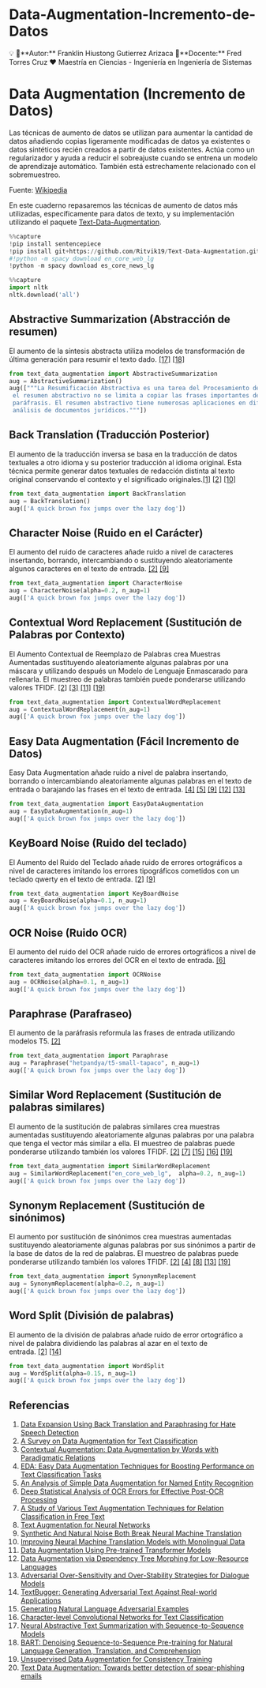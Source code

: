 # Data-Augmentation-Incremento-de-Datos
<aside>
💡 🔹**Autor:** Franklin Hiustong Gutierrez Arizaca
🔸**Docente:** Fred Torres Cruz
❤ Maestría en Ciencias - Ingeniería en Ingeniería de Sistemas

</aside>

# ****Data Augmentation (Incremento de Datos)****

Las técnicas de aumento de datos se utilizan para aumentar la cantidad de datos añadiendo copias ligeramente modificadas de datos ya existentes o datos sintéticos recién creados a partir de datos existentes. Actúa como un regularizador y ayuda a reducir el sobreajuste cuando se entrena un modelo de aprendizaje automático. También está estrechamente relacionado con el sobremuestreo.

Fuente: [Wikipedia](https://en.wikipedia.org/wiki/Data_augmentation)

En este cuaderno repasaremos las técnicas de aumento de datos más utilizadas, específicamente para datos de texto, y su implementación utilizando el paquete [Text-Data-Augmentation](https://github.com/Ritvik19/Text-Data-Augmentation).

```python
%%capture
!pip install sentencepiece
!pip install git+https://github.com/Ritvik19/Text-Data-Augmentation.git
#!python -m spacy download en_core_web_lg
!python -m spacy download es_core_news_lg
```

```python
%%capture
import nltk
nltk.download('all')
```

## **Abstractive Summarization (Abstracción de resumen)**

El aumento de la síntesis abstracta utiliza modelos de transformación de última generación para resumir el texto dado. [[17]](https://colab.research.google.com/drive/1b5upH20DnCgdstm5NV973xFiP6U6SdQQ#ref-17) [[18]](https://colab.research.google.com/drive/1b5upH20DnCgdstm5NV973xFiP6U6SdQQ#ref-18)

```python
from text_data_augmentation import AbstractiveSummarization
aug = AbstractiveSummarization()
aug(["""La Resumificación Abstractiva es una tarea del Procesamiento del Lenguaje Natural (PLN) que tiene como objetivo generar un resumen conciso de un texto fuente. A diferencia del resumen extractivo
 el resumen abstractivo no se limita a copiar las frases importantes del texto original, sino que también puede crear nuevas frases que sean relevantes, lo que puede considerarse como 
 paráfrasis. El resumen abstractivo tiene numerosas aplicaciones en diferentes ámbitos, desde los libros y la literatura hasta la ciencia y la I+D, pasando por la investigación financiera y el análisis de documentos jurídicos.
 análisis de documentos jurídicos."""])
```

## **Back Translation (Traducción Posterior)**

El aumento de la traducción inversa se basa en la traducción de datos textuales a otro idioma y su posterior traducción al idioma original. Esta técnica permite generar datos textuales de redacción distinta al texto original conservando el contexto y el significado originales.[[1]](https://colab.research.google.com/drive/1b5upH20DnCgdstm5NV973xFiP6U6SdQQ#ref-1) [[2]](https://colab.research.google.com/drive/1b5upH20DnCgdstm5NV973xFiP6U6SdQQ#ref-2) [[10]](https://colab.research.google.com/drive/1b5upH20DnCgdstm5NV973xFiP6U6SdQQ#ref-10)

```python
from text_data_augmentation import BackTranslation
aug = BackTranslation()
aug(['A quick brown fox jumps over the lazy dog'])
```

## **Character Noise (Ruido en el Carácter)**

El aumento del ruido de caracteres añade ruido a nivel de caracteres insertando, borrando, intercambiando o sustituyendo aleatoriamente algunos caracteres en el texto de entrada. [[2]](https://colab.research.google.com/drive/1b5upH20DnCgdstm5NV973xFiP6U6SdQQ#ref-2) [[9]](https://colab.research.google.com/drive/1b5upH20DnCgdstm5NV973xFiP6U6SdQQ#ref-9)

```python
from text_data_augmentation import CharacterNoise
aug = CharacterNoise(alpha=0.2, n_aug=1)
aug(['A quick brown fox jumps over the lazy dog'])
```

## **Contextual Word Replacement (Sustitución de Palabras por Contexto)**

El Aumento Contextual de Reemplazo de Palabras crea Muestras Aumentadas sustituyendo aleatoriamente algunas palabras por una máscara y utilizando después un Modelo de Lenguaje Enmascarado para rellenarla. El muestreo de palabras también puede ponderarse utilizando valores TFIDF. [[2]](https://colab.research.google.com/drive/1b5upH20DnCgdstm5NV973xFiP6U6SdQQ#ref-2) [[3]](https://colab.research.google.com/drive/1b5upH20DnCgdstm5NV973xFiP6U6SdQQ#ref-3) [[11]](https://colab.research.google.com/drive/1b5upH20DnCgdstm5NV973xFiP6U6SdQQ#ref-11) [[19]](https://colab.research.google.com/drive/1b5upH20DnCgdstm5NV973xFiP6U6SdQQ#ref-19)

```python
from text_data_augmentation import ContextualWordReplacement
aug = ContextualWordReplacement(n_aug=1)
aug(['A quick brown fox jumps over the lazy dog'])
```

## **Easy Data Augmentation (Fácil Incremento de Datos)**

Easy Data Augmentation añade ruido a nivel de palabra insertando, borrando o intercambiando aleatoriamente algunas palabras en el texto de entrada o barajando las frases en el texto de entrada. [[4]](https://colab.research.google.com/drive/1b5upH20DnCgdstm5NV973xFiP6U6SdQQ#ref-4) [[5]](https://colab.research.google.com/drive/1b5upH20DnCgdstm5NV973xFiP6U6SdQQ#ref-5) [[9]](https://colab.research.google.com/drive/1b5upH20DnCgdstm5NV973xFiP6U6SdQQ#ref-9) [[12]](https://colab.research.google.com/drive/1b5upH20DnCgdstm5NV973xFiP6U6SdQQ#ref-12) [[13]](https://colab.research.google.com/drive/1b5upH20DnCgdstm5NV973xFiP6U6SdQQ#ref-13)

```python
from text_data_augmentation import EasyDataAugmentation
aug = EasyDataAugmentation(n_aug=1)
aug(['A quick brown fox jumps over the lazy dog'])
```

## **KeyBoard Noise (Ruido del teclado)**

El Aumento del Ruido del Teclado añade ruido de errores ortográficos a nivel de caracteres imitando los errores tipográficos cometidos con un teclado qwerty en el texto de entrada. [[2]](https://colab.research.google.com/drive/1b5upH20DnCgdstm5NV973xFiP6U6SdQQ#ref-2) [[9]](https://colab.research.google.com/drive/1b5upH20DnCgdstm5NV973xFiP6U6SdQQ#ref-9)

```python
from text_data_augmentation import KeyBoardNoise
aug = KeyBoardNoise(alpha=0.1, n_aug=1)
aug(['A quick brown fox jumps over the lazy dog'])
```

## **OCR Noise (Ruido OCR)**

El aumento del ruido del OCR añade ruido de errores ortográficos a nivel de caracteres imitando los errores del OCR en el texto de entrada. [[6]](https://colab.research.google.com/drive/1b5upH20DnCgdstm5NV973xFiP6U6SdQQ#ref-6)

```python
from text_data_augmentation import OCRNoise
aug = OCRNoise(alpha=0.1, n_aug=1)
aug(['A quick brown fox jumps over the lazy dog'])
```

## **Paraphrase (Parafraseo)**

El aumento de la paráfrasis reformula las frases de entrada utilizando modelos T5. [[2]](https://colab.research.google.com/drive/1b5upH20DnCgdstm5NV973xFiP6U6SdQQ#ref-2)

```python
from text_data_augmentation import Paraphrase
aug = Paraphrase("hetpandya/t5-small-tapaco", n_aug=1)
aug(['A quick brown fox jumps over the lazy dog'])
```

## **Similar Word Replacement (Sustitución de palabras similares)**

El aumento de la sustitución de palabras similares crea muestras aumentadas sustituyendo aleatoriamente algunas palabras por una palabra que tenga el vector más similar a ella. El muestreo de palabras puede ponderarse utilizando también los valores TFIDF. [[2]](https://colab.research.google.com/drive/1b5upH20DnCgdstm5NV973xFiP6U6SdQQ#ref-2) [[7]](https://colab.research.google.com/drive/1b5upH20DnCgdstm5NV973xFiP6U6SdQQ#ref-7) [[15]](https://colab.research.google.com/drive/1b5upH20DnCgdstm5NV973xFiP6U6SdQQ#ref-15) [[16]](https://colab.research.google.com/drive/1b5upH20DnCgdstm5NV973xFiP6U6SdQQ#ref-16) [[19]](https://colab.research.google.com/drive/1b5upH20DnCgdstm5NV973xFiP6U6SdQQ#ref-19)

```python
from text_data_augmentation import SimilarWordReplacement
aug = SimilarWordReplacement("en_core_web_lg",  alpha=0.2, n_aug=1)
aug(['A quick brown fox jumps over the lazy dog'])
```

## **Synonym Replacement (Sustitución de sinónimos)**

El aumento por sustitución de sinónimos crea muestras aumentadas sustituyendo aleatoriamente algunas palabras por sus sinónimos a partir de la base de datos de la red de palabras. El muestreo de palabras puede ponderarse utilizando también los valores TFIDF. [[2]](https://colab.research.google.com/drive/1b5upH20DnCgdstm5NV973xFiP6U6SdQQ#ref-2) [[4]](https://colab.research.google.com/drive/1b5upH20DnCgdstm5NV973xFiP6U6SdQQ#ref-4) [[8]](https://colab.research.google.com/drive/1b5upH20DnCgdstm5NV973xFiP6U6SdQQ#ref-8) [[13]](https://colab.research.google.com/drive/1b5upH20DnCgdstm5NV973xFiP6U6SdQQ#ref-13) [[19]](https://colab.research.google.com/drive/1b5upH20DnCgdstm5NV973xFiP6U6SdQQ#ref-19)

```python
from text_data_augmentation import SynonymReplacement
aug = SynonymReplacement(alpha=0.2, n_aug=1)
aug(['A quick brown fox jumps over the lazy dog'])
```

## **Word Split (División de palabras)**

El aumento de la división de palabras añade ruido de error ortográfico a nivel de palabra dividiendo las palabras al azar en el texto de entrada. [[2]](https://colab.research.google.com/drive/1b5upH20DnCgdstm5NV973xFiP6U6SdQQ#ref-2) [[14]](https://colab.research.google.com/drive/1b5upH20DnCgdstm5NV973xFiP6U6SdQQ#ref-14)

```python
from text_data_augmentation import WordSplit
aug = WordSplit(alpha=0.15, n_aug=1)
aug(['A quick brown fox jumps over the lazy dog'])
```

## Referencias

1. [Data Expansion Using Back Translation and Paraphrasing for Hate Speech Detection](https://arxiv.org/pdf/2106.04681.pdf)
2. [A Survey on Data Augmentation for Text Classification](https://arxiv.org/ftp/arxiv/papers/2107/2107.03158.pdf)
3. [Contextual Augmentation: Data Augmentation by Words with Paradigmatic Relations](https://arxiv.org/pdf/1805.06201.pdf)
4. [EDA: Easy Data Augmentation Techniques for Boosting Performance on Text Classification Tasks](https://arxiv.org/pdf/1901.11196.pdf)
5. [An Analysis of Simple Data Augmentation for Named Entity Recognition](https://aclanthology.org/2020.coling-main.343.pdf)
6. [Deep Statistical Analysis of OCR Errors for Effective Post-OCR Processing](https://zenodo.org/record/3245169/files/JCDL2019_Deep_Analysis.pdf)
7. [A Study of Various Text Augmentation Techniques for Relation Classification in Free Text](https://www.researchgate.net/publication/331784439_A_Study_of_Various_Text_Augmentation_Techniques_for_Relation_Classification_in_Free_Text)
8. [Text Augmentation for Neural Networks](http://ceur-ws.org/Vol-2268/paper11.pdf)
9. [Synthetic And Natural Noise Both Break Neural Machine Translation](https://arxiv.org/pdf/1711.02173.pdf)
10. [Improving Neural Machine Translation Models with Monolingual Data](https://arxiv.org/pdf/1511.06709.pdf)
11. [Data Augmentation Using Pre-trained Transformer Models](https://arxiv.org/pdf/2003.02245.pdf)
12. [Data Augmentation via Dependency Tree Morphing for Low-Resource Languages](https://arxiv.org/pdf/1903.09460.pdf)
13. [Adversarial Over-Sensitivity and Over-Stability Strategies for Dialogue Models](https://arxiv.org/pdf/1809.02079.pdf)
14. [TextBugger: Generating Adversarial Text Against Real-world Applications](https://arxiv.org/pdf/1812.05271v1.pdf)
15. [Generating Natural Language Adversarial Examples](https://arxiv.org/pdf/1804.07998.pdf)
16. [Character-level Convolutional Networks for Text Classification](https://arxiv.org/pdf/1509.01626.pdf)
17. [Neural Abstractive Text Summarization with Sequence-to-Sequence Models](https://arxiv.org/pdf/1812.02303.pdf)
18. [BART: Denoising Sequence-to-Sequence Pre-training for Natural Language Generation, Translation, and Comprehension](https://arxiv.org/pdf/1910.13461v1.pdf)
19. [Unsupervised Data Augmentation for Consistency Training](https://arxiv.org/pdf/1904.12848.pdf)
20. [Text Data Augmentation: Towards better detection of spear-phishing emails](https://arxiv.org/pdf/2007.02033.pdf)
